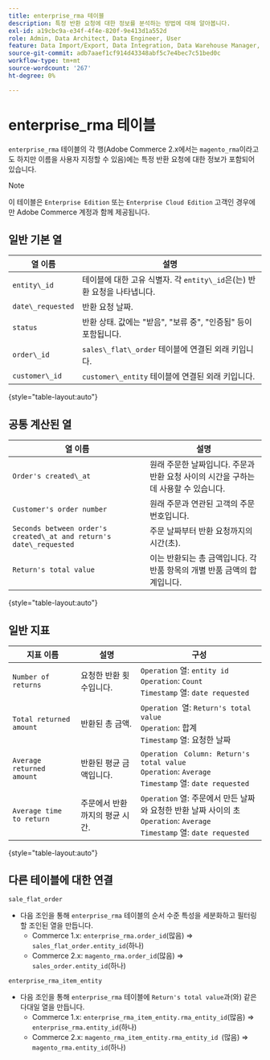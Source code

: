 ```yaml
---
title: enterprise_rma 테이블
description: 특정 반환 요청에 대한 정보를 분석하는 방법에 대해 알아봅니다.
exl-id: a19cbc9a-e34f-4f4e-820f-9e413d1a552d
role: Admin, Data Architect, Data Engineer, User
feature: Data Import/Export, Data Integration, Data Warehouse Manager, Commerce Tables
source-git-commit: adb7aaef1cf914d43348abf5c7e4bec7c51bed0c
workflow-type: tm+mt
source-wordcount: '267'
ht-degree: 0%

---
```


# enterprise_rma 테이블

`enterprise_rma` 테이블의 각 행(Adobe Commerce 2.x에서는 `magento_rma`이라고도 하지만 이름을 사용자 지정할 수 있음)에는 특정 반환 요청에 대한 정보가 포함되어 있습니다.

>[!NOTE]
>
>이 테이블은 `Enterprise Edition` 또는 `Enterprise Cloud Edition` 고객인 경우에만 Adobe Commerce 계정과 함께 제공됩니다.

## 일반 기본 열

| **열 이름** | **설명** |
|---|---|
| `entity\_id` | 테이블에 대한 고유 식별자. 각 `entity\_id`은(는) 반환 요청을 나타냅니다. |
| `date\_requested` | 반환 요청 날짜. |
| `status` | 반환 상태. 값에는 &quot;받음&quot;, &quot;보류 중&quot;, &quot;인증됨&quot; 등이 포함됩니다. |
| `order\_id` | `sales\_flat\_order` 테이블에 연결된 외래 키입니다. |
| `customer\_id` | `customer\_entity` 테이블에 연결된 외래 키입니다. |

{style="table-layout:auto"}

## 공통 계산된 열

| **열 이름** | **설명** |
|---|---|
| `Order's created\_at` | 원래 주문한 날짜입니다. 주문과 반환 요청 사이의 시간을 구하는 데 사용할 수 있습니다. |
| `Customer's order number` | 원래 주문과 연관된 고객의 주문 번호입니다. |
| `Seconds between order's created\_at and return's date\_requested` | 주문 날짜부터 반환 요청까지의 시간(초). |
| `Return's total value` | 이는 반환되는 총 금액입니다. 각 반품 항목의 개별 반품 금액의 합계입니다. |

{style="table-layout:auto"}

## 일반 지표

| **지표 이름** | **설명** | **구성** |
|---|---|---|
| `Number of returns` | 요청한 반환 횟수입니다. | `Operation` 열: `entity id`<br>`Operation`: `Count`<br>`Timestamp` 열: `date requested` |
| `Total returned amount` | 반환된 총 금액. | `Operation `열: `Return's total value`<br>`Operation`: 합계<br>`Timestamp` 열: 요청한 날짜 |
| `Average returned amount` | 반환된 평균 금액입니다. | `Operation` ` Column: Return's total value`<br>`Operation`: `Average`<br>`Timestamp` 열: `date requested` |
| `Average time to return` | 주문에서 반환까지의 평균 시간. | `Operation` 열: 주문에서 만든 날짜와 요청한 반환 날짜 사이의 초<br>`Operation`: `Average`<br>`Timestamp` 열: `date requested` |

{style="table-layout:auto"}

## 다른 테이블에 대한 연결

`sale_flat_order`

* 다음 조인을 통해 `enterprise_rma` 테이블의 순서 수준 특성을 세분화하고 필터링할 조인된 열을 만듭니다.
   * Commerce 1.x: `enterprise_rma.order_id`(많음) => `sales_flat_order.entity_id`(하나)
   * Commerce 2.x: `magento_rma.order_id`(많음) => `sales_order.entity_id`(하나)

`enterprise_rma_item_entity`

* 다음 조인을 통해 `enterprise_rma` 테이블에 `Return's total value`과(와) 같은 다대일 열을 만듭니다.
   * Commerce 1.x: `enterprise_rma_item_entity.rma_entity_id`(많음) => `enterprise_rma.entity_id`(하나)
   * Commerce 2.x: `magento_rma_item_entity.rma_entity_id `(많음) => `magento_rma.entity_id`(하나)

